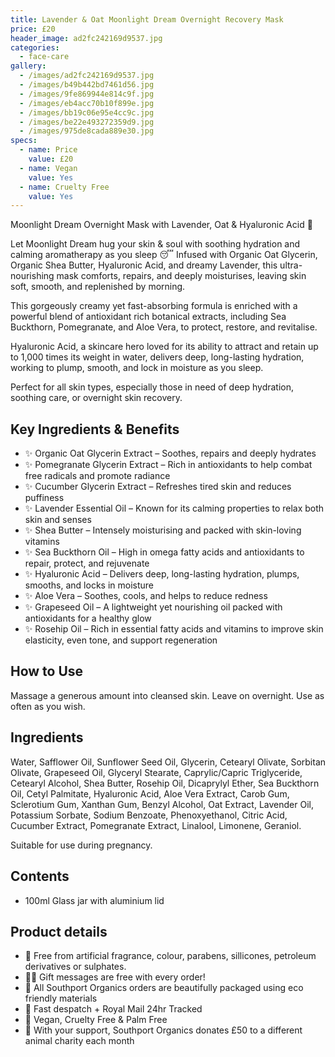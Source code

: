 ```yaml
---
title: Lavender & Oat Moonlight Dream Overnight Recovery Mask
price: £20
header_image: ad2fc242169d9537.jpg
categories:
  - face-care
gallery:
  - /images/ad2fc242169d9537.jpg
  - /images/b49b442bd7461d56.jpg
  - /images/9fe869944e814c9f.jpg
  - /images/eb4acc70b10f899e.jpg
  - /images/bb19c06e95e4cc9c.jpg
  - /images/be22e493272359d9.jpg
  - /images/975de8cada889e30.jpg
specs:
  - name: Price
    value: £20
  - name: Vegan
    value: Yes
  - name: Cruelty Free
    value: Yes
---
```


Moonlight Dream Overnight Mask with Lavender, Oat & Hyaluronic Acid 🌙

Let Moonlight Dream hug your skin & soul with soothing hydration and calming aromatherapy as you sleep 😴 Infused with Organic Oat Glycerin, Organic Shea Butter, Hyaluronic Acid, and dreamy Lavender, this ultra-nourishing mask comforts, repairs, and deeply moisturises, leaving skin soft, smooth, and replenished by morning.

This gorgeously creamy yet fast-absorbing formula is enriched with a powerful blend of antioxidant rich botanical extracts, including Sea Buckthorn, Pomegranate, and Aloe Vera, to protect, restore, and revitalise.

Hyaluronic Acid, a skincare hero loved for its ability to attract and retain up to 1,000 times its weight in water, delivers deep, long-lasting hydration, working to plump, smooth, and lock in moisture as you sleep.

Perfect for all skin types, especially those in need of deep hydration, soothing care, or overnight skin recovery.

## Key Ingredients & Benefits

- ✨ Organic Oat Glycerin Extract – Soothes, repairs and deeply hydrates
- ✨ Pomegranate Glycerin Extract – Rich in antioxidants to help combat free radicals and promote radiance
- ✨ Cucumber Glycerin Extract – Refreshes tired skin and reduces puffiness
- ✨ Lavender Essential Oil – Known for its calming properties to relax both skin and senses
- ✨ Shea Butter – Intensely moisturising and packed with skin-loving vitamins
- ✨ Sea Buckthorn Oil – High in omega fatty acids and antioxidants to repair, protect, and rejuvenate
- ✨ Hyaluronic Acid – Delivers deep, long-lasting hydration, plumps, smooths, and locks in moisture
- ✨ Aloe Vera – Soothes, cools, and helps to reduce redness
- ✨ Grapeseed Oil – A lightweight yet nourishing oil packed with antioxidants for a healthy glow
- ✨ Rosehip Oil – Rich in essential fatty acids and vitamins to improve skin elasticity, even tone, and support regeneration

## How to Use

Massage a generous amount into cleansed skin. Leave on overnight. Use as often as you wish.

## Ingredients

Water, Safflower Oil, Sunflower Seed Oil, Glycerin, Cetearyl Olivate, Sorbitan Olivate, Grapeseed Oil, Glyceryl Stearate, Caprylic/Capric Triglyceride, Cetearyl Alcohol, Shea Butter, Rosehip Oil, Dicaprylyl Ether, Sea Buckthorn Oil, Cetyl Palmitate, Hyaluronic Acid, Aloe Vera Extract, Carob Gum, Sclerotium Gum, Xanthan Gum, Benzyl Alcohol, Oat Extract, Lavender Oil, Potassium Sorbate, Sodium Benzoate, Phenoxyethanol, Citric Acid, Cucumber Extract, Pomegranate Extract, Linalool, Limonene, Geraniol.

Suitable for use during pregnancy.

## Contents

- 100ml Glass jar with aluminium lid

## Product details

- 🍊 Free from artificial fragrance, colour, parabens, sillicones, petroleum derivatives or sulphates.
- ✍🏼 Gift messages are free with every order!
- 🌿 All Southport Organics orders are beautifully packaged using eco friendly materials
- 📮 Fast despatch + Royal Mail 24hr Tracked
- 🐰 Vegan, Cruelty Free & Palm Free
- 🐾 With your support, Southport Organics donates £50 to a different animal charity each month
